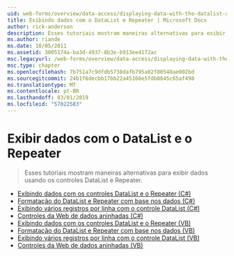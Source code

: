 ```yaml
---
uid: web-forms/overview/data-access/displaying-data-with-the-datalist-and-repeater/index
title: Exibindo dados com o DataList e Repeater | Microsoft Docs
author: rick-anderson
description: Esses tutoriais mostram maneiras alternativas para exibir dados usando os controles DataList e Repeater.
ms.author: riande
ms.date: 10/05/2011
ms.assetid: 3005174a-ba3d-4937-8b3e-b913ee4172ac
msc.legacyurl: /web-forms/overview/data-access/displaying-data-with-the-datalist-and-repeater
msc.type: chapter
ms.openlocfilehash: 7b751a7c9dfdb5738dafb795a82f80540ae002bd
ms.sourcegitcommit: 24b1f6decbb17bb22a45166e5fdb0845c65af498
ms.translationtype: MT
ms.contentlocale: pt-BR
ms.lasthandoff: 03/01/2019
ms.locfileid: "57022583"
---
```

<a name="displaying-data-with-the-datalist-and-repeater"></a>Exibir dados com o DataList e o Repeater
====================
> Esses tutoriais mostram maneiras alternativas para exibir dados usando os controles DataList e Repeater.


- [Exibindo dados com os controles DataList e o Repeater (C#)](displaying-data-with-the-datalist-and-repeater-controls-cs.md)
- [Formatação do DataList e Repeater com base nos dados (C#)](formatting-the-datalist-and-repeater-based-upon-data-cs.md)
- [Exibindo vários registros por linha com o controle DataList (C#)](showing-multiple-records-per-row-with-the-datalist-control-cs.md)
- [Controles da Web de dados aninhadas (C#)](nested-data-web-controls-cs.md)
- [Exibindo dados com os controles DataList e o Repeater (VB)](displaying-data-with-the-datalist-and-repeater-controls-vb.md)
- [Formatação do DataList e Repeater com base nos dados (VB)](formatting-the-datalist-and-repeater-based-upon-data-vb.md)
- [Exibindo vários registros por linha com o controle DataList (VB)](showing-multiple-records-per-row-with-the-datalist-control-vb.md)
- [Controles da Web de dados aninhadas (VB)](nested-data-web-controls-vb.md)
